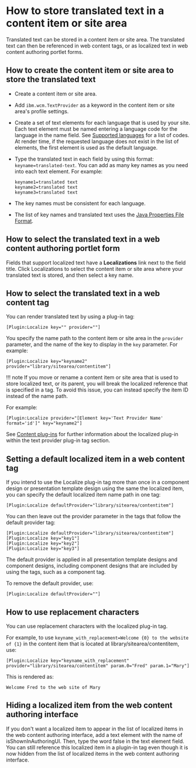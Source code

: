 # How to store translated text in a content item or site area 

Translated text can be stored in a content item or site area. The translated text can then be referenced in web content tags, or as localized text in web content authoring portlet forms.

## How to create the content item or site area to store the translated text

-   Create a content item or site area.
-   Add `ibm.wcm.TextProvider` as a keyword in the content item or site area's profile settings.
-   Create a set of text elements for each language that is used by your site. Each text element must be named entering a language code for the language in the name field. See [Supported languages](../reference/supportedlanguages.md) for a list of codes. At render time, if the requested language does not exist in the list of elements, the first element is used as the default language.
-   Type the translated text in each field by using this format: `keyname=translated-text`. You can add as many key names as you need into each text element. For example:

    ```
    keyname1=translated text
    keyname2=translated text
    keyname3=translated text
    
    ```

-   The key names must be consistent for each language.
-   The list of key names and translated text uses the [Java Properties File Format](https://docs.oracle.com/javase/7/docs/api/java/util/Properties.html#load%28java.io.Reader%29).

## How to select the translated text in a web content authoring portlet form

Fields that support localized text have a **Localizations** link next to the field title. Click Localizations to select the content item or site area where your translated text is stored, and then select a key name.

## How to select the translated text in a web content tag

You can render translated text by using a plug-in tag:

```
[Plugin:Localize key="" provider=""]
```

You specify the name path to the content item or site area in the `provider` parameter, and the name of the key to display in the `key` parameter. For example:

```
[Plugin:Localize key="keyname2" provider="library/sitearea/contentitem"]
```

!!! note
    If you move or rename a content item or site area that is used to store localized text, or its parent, you will break the localized reference that is specified in a tag. To avoid this issue, you can instead specify the item ID instead of the name path.

For example:

```
[Plugin:Localize provider="[Element key='Text Provider Name' format='id']" key="keyname2"]
```

See [Content plug-ins](../../manage_content/wcm_authoring/authoring_portlet/content_management_artifacts/tags/creating_plugin_tag/content_plugins/index.md) for further information about the localized plug-in within the text provider plug-in tag section.

## Setting a default localized item in a web content tag

If you intend to use the Localize plug-in tag more than once in a component design or presentation template design using the same the localized item, you can specify the default localized item name path in one tag:

```
[Plugin:Localize defaultProvider="library/sitearea/contentitem"]
```

You can then leave out the provider parameter in the tags that follow the default provider tag:

```
[Plugin:Localize defaultProvider="library/sitearea/contentitem"]
[Plugin:Localize key="key1"]
[Plugin:Localize key="key2"]
[Plugin:Localize key="key3"]

```

The default provider is applied in all presentation template designs and component designs, including component designs that are included by using the tags, such as a component tag.

To remove the default provider, use:

```
[Plugin:Localize defaultProvider=""]
```

## How to use replacement characters

You can use replacement characters with the localized plug-in tag.

For example, to use `keyname_with_replacement=Welcome {0} to the website of {1}` in the content item that is located at library/sitearea/contentitem, use:

```
[Plugin:Localize key="keyname_with_replacement" provider="library/sitearea/contentitem" param.0="Fred" param.1="Mary"]
```

This is rendered as:

```
Welcome Fred to the web site of Mary
```

## Hiding a localized item from the web content authoring interface

If you don't want a localized item to appear in the list of localized items in the web content authoring interface, add a text element with the name of isShownInAuthoringUI. Then, type the word false in the text element field. You can still reference this localized item in a plugin-in tag even though it is now hidden from the list of localized items in the web content authoring interface.


